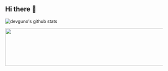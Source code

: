 ## Hi there 👋

<!--
**devguno/devguno** is a ✨ _special_ ✨ repository because its `README.md` (this file) appears on your GitHub profile.


Here are some ideas to get you started:

- 🔭 I’m currently working on ...
- 🌱 I’m currently learning ...
- 👯 I’m looking to collaborate on ...
- 🤔 I’m looking for help with ...
- 💬 Ask me about ...
- 📫 How to reach me: ...
- 😄 Pronouns: ...
- ⚡ Fun fact: ...
-->

![devguno's github stats](https://github-readme-stats.vercel.app/api?username=devguno&show_icons=true&theme=tokyonight&hide_rank=true&hide=issues)



<a href="https://github.com/devxb/gitanimals">
  <img src="https://render.gitanimals.org/lines/{devguno}?pet-id=" width="1000" height="120"/>
</a>
